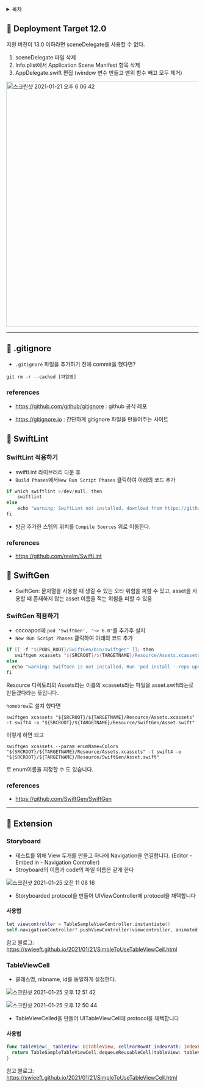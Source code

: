 <details markdown="1">
<summary> 목차 </summary>
</br>


 [Deployment Target 12.0](#-deployment-target-12.0)

[라이브러리 정리](#-gitignore)

[Extension](#-extension)

</details>

## 🍏 Deployment Target 12.0

지원 버전이 13.0 이하라면 sceneDelegate를 사용할 수 없다.

1. sceneDelegate 파일 삭제
2. Info.plist에서 Application Scene Manifest 항목 삭제
3. AppDelegate.swift 편집 (window 변수 만들고 맨위 함수 빼고 모두 제거)

<img width="640" alt="스크린샷 2021-01-21 오후 6 06 42" src="https://user-images.githubusercontent.com/50395024/105628016-934aae00-5e7d-11eb-902d-81baed1a0773.png">



---



## 🍏 .gitignore

* `.gitignore` 파일을 추가하기 전에 commit을 했다면?

```
git rm -r --cached [파일명]
```



### references

* https://github.com/github/gitignore : github 공식 레포

* https://gitignore.io : 간단하게 gitignore 파일을 만들어주는 사이트



## 🍏 SwiftLint

### SwiftLint 적용하기

* swiftLint 라이브러리 다운 후
* `Build Phases`에서`New Run Script Phases` 클릭하여 아래의 코드 추가

```swift
if which swiftlint >/dev/null; then
    swiftlint
else
    echo "warning: SwiftLint not installed, download from https://github.com/realm/SwiftLint"
fi
```

* 방금 추가한 스텝의 위치를 `Compile Sources` 위로 이동한다.



### references

* https://github.com/realm/SwiftLint





## 🍏 SwiftGen

* SwiftGen: 문자열을 사용할 때 생길 수 있는 오타 위험을 피할 수 있고, asset을 사용할 때 존재하지 않는 asset 이름을 적는 위험을 피할 수 있음

### SwiftGen 적용하기

* cocoapod에 `pod 'SwiftGen', '~> 6.0'`를 추가후 설치
* `New Run Script Phases` 클릭하여 아래의 코드 추가

```swift
if [[ -f "${PODS_ROOT}/SwiftGen/bin/swiftgen" ]]; then
   swiftgen xcassets "${SRCROOT}/${TARGETNAME}/Resource/Assets.xcassets" -t swift4 -o 		 "${SRCROOT}/${TARGETNAME}/Resource/SwiftGen/Asset.swift"
else
  echo "warning: SwiftGen is not installed. Run 'pod install --repo-update' to install it."
fi
```

Resource 디렉토리의 Assets라는 이름의 xcassets라는 파일을 asset.swift라는로 만들겠다라는 뜻입니다.

`homebrew`로 설치 했다면

```
swiftgen xcassets "${SRCROOT}/${TARGETNAME}/Resource/Assets.xcassets" -t swift4 -o "${SRCROOT}/${TARGETNAME}/Resource/SwiftGen/Asset.swift"
```

이렇게 하면 되고 

```
swiftgen xcassets --param enumName=Colors "${SRCROOT}/${TARGETNAME}/Resource/Assets.xcassets" -t swift4 -o "${SRCROOT}/${TARGETNAME}/Resource/SwiftGen/Asset.swift"
```

로 enum이름을 지정할 수 도 있습니다.



### references

- https://github.com/SwiftGen/SwiftGen



---



## 🍏 Extension

### Storyboard

- 테스트를 위해 View 두개를 만들고 하나에 Navigation을 연결합니다. (Editor - Embed in - Navigation Controller)
- Stroyboard의 이름과 code의 파일 이름은 같게 한다

![스크린샷 2021-01-25 오전 11 08 16](https://user-images.githubusercontent.com/50395024/105653798-0ac12180-5f00-11eb-9619-d0d51fe689b1.png)

- Storyboarded protocol을 만들어 UIViewController에 protocol을 채택합니다



#### 사용법

```swift
let viewcontroller = TableSampleViewController.instantiate()
self.navigationController?.pushViewController(viewcontroller, animated: true)
```

참고 블로그: https://swieeft.github.io/2021/01/21/SimpleToUseTableViewCell.html



### TableViewCell

- 클래스명, nibname, id를 동일하게 설정한다.

![스크린샷 2021-01-25 오후 12 51 42](https://user-images.githubusercontent.com/50395024/105660628-c8531100-5f0e-11eb-9b15-37a2baa3f071.png)

![스크린샷 2021-01-25 오후 12 50 44](https://user-images.githubusercontent.com/50395024/105660623-c721e400-5f0e-11eb-96cd-76fbfb9fd488.png)

- TableViewCelled을 만들어 UITableViewCell에 protocol을 채택합니다



#### 사용법

```swift
func tableView(_ tableView: UITableView, cellForRowAt indexPath: IndexPath) -> UITableViewCell {
  return TableSampleTableViewCell.dequeueReusableCell(tableView: tableView)
}
```

참고 블로그: https://swieeft.github.io/2021/01/21/SimpleToUseTableViewCell.html